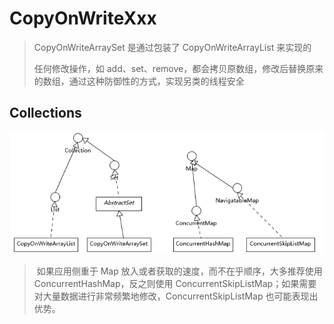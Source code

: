 # CopyOnWriteXxx

> CopyOnWriteArraySet 是通过包装了 CopyOnWriteArrayList 来实现的
>
> 任何修改操作，如 add、set、remove，都会拷贝原数组，修改后替换原来的数组，通过这种防御性的方式，实现另类的线程安全







## Collections



![image-20230925232318566](../images/image-20230925232318566.png)

> ​	如果应用侧重于 Map 放入或者获取的速度，而不在乎顺序，大多推荐使用 ConcurrentHashMap，反之则使用 ConcurrentSkipListMap；如果需要对大量数据进行非常频繁地修改，ConcurrentSkipListMap 也可能表现出优势。

